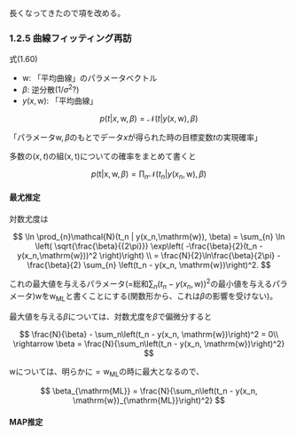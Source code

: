 長くなってきたので項を改める。

### 1.2.5 曲線フィッティング再訪

式(1.60)

- $\mathrm{w}$: 「平均曲線」のパラメータベクトル
- $\beta$: 逆分散($1/\sigma^2$?)
- $y(x,\mathrm{w})$: 「平均曲線」

$$
p(t | x, \mathrm{w}, \beta) =  \mathcal{N}(t | y(x,\mathrm{w}), \beta)
$$

「パラメータ$\mathrm{w},\beta$のもとでデータ$x$が得られた時の目標変数$t$の実現確率」

多数の$(x,t)$の組$(\mathrm{x},\mathrm{t})$についての確率をまとめて書くと

$$
p(\mathrm{t} | \mathrm{x}, \mathrm{w}, \beta) =  \prod_{n}\mathcal{N}(t_n | y(x_n,\mathrm{w}), \beta)
$$

#### 最尤推定

対数尤度は

$$
\ln \prod_{n}\mathcal{N}(t_n | y(x_n,\mathrm{w}), \beta) = 
\sum_{n} \ln \left( \sqrt{\frac{\beta}{{2\pi}}} \exp\left( -\frac{\beta}{2}(t_n - y(x_n,\mathrm{w}))^2 \right)\right) \\
= \frac{N}{2}\ln\frac{\beta}{2\pi} - \frac{\beta}{2} \sum_{n} \left(t_n - y(x_n, \mathrm{w})\right)^2.
$$

これの最大値を与えるパラメータ(=総和$\sum_{n} \left(t_n - y(x_n, \mathrm{w})\right)^2$の最小値を与えるパラメータ)$\mathrm{w}$を$\mathrm{w}_{\mathrm{ML}}$と書くことにする(関数形から、これは$\beta$の影響を受けない)。

最大値を与える$\beta$については、対数尤度を$\beta$で偏微分すると

$$
\frac{N}{\beta} - \sum_n\left(t_n - y(x_n, \mathrm{w})\right)^2 = 0\\
\rightarrow \beta = \frac{N}{\sum_n\left(t_n - y(x_n, \mathrm{w})\right)^2}
$$

$\mathrm{w}$については、明らかに$=\mathrm{w}_{\mathrm{ML}}$の時に最大となるので、

$$
\beta_{\mathrm{ML}} = \frac{N}{\sum_n\left(t_n - y(x_n, \mathrm{w})_{\mathrm{ML}}\right)^2}
$$

#### MAP推定
